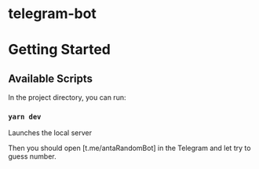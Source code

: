 # telegram-bot
# Getting Started 

## Available Scripts

In the project directory, you can run:

### `yarn dev`

Launches the local server  

Then you should open [t.me/antaRandomBot] in the Telegram and let try to guess number.
